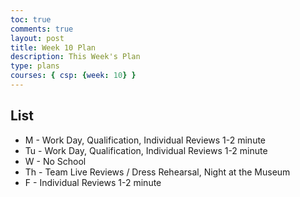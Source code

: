 ```yaml
---
toc: true
comments: true
layout: post
title: Week 10 Plan
description: This Week's Plan
type: plans
courses: { csp: {week: 10} }
---
```


## List
- M - Work Day, Qualification, Individual Reviews 1-2 minute
- Tu - Work Day, Qualification, Individual Reviews 1-2 minute
- W - No School
- Th - Team Live Reviews / Dress Rehearsal, Night at the Museum
- F - Individual Reviews 1-2 minute